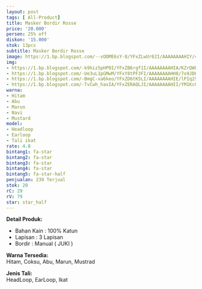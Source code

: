 ```yaml
---
layout: post
tags: [ All-Product]
title: Masker Bordir Rosse
price: '20.000'
persen: 25% off
diskon: '15.000'
stok: 13pcs
subtitle: Masker Bordir Rosse
image: https://1.bp.blogspot.com/--vODME6sY-8/YFxZLwUr62I/AAAAAAAAHIY/4nMq1sG_cK8n_sT8jrHpKZlcfVXJ-4NKwCLcBGAsYHQ/s320/utama.jpg
img:
- https://1.bp.blogspot.com/-k9hiz5pHP0I/YFxZB6rgf1I/AAAAAAAAHIA/KZrQWFCa8gYteYyQQGkzoWt1VBKjL6sugCLcBGAsYHQ/s320/marun.jpg
- https://1.bp.blogspot.com/-Ue3uL1pGMwM/YFxY8tPF3FI/AAAAAAAAHH8/7o9JDHDK8ckdI79vuW08vLKYpsiyIzKYACLcBGAsYHQ/s320/coksu.jpg
- https://1.bp.blogspot.com/-BmgC-xa6keo/YFxZD6tK5LI/AAAAAAAAHIE/lPIq299mtzQ__HQOadonTfy1t4GnbauggCLcBGAsYHQ/s320/navi.jpg
- https://1.bp.blogspot.com/-TvCwh_haxIA/YFxZERAQLJI/AAAAAAAAHII/YM1Kc0jQtz05SKuBU-7HqtEgKQuHmD_fgCLcBGAsYHQ/s320/mustard.jpg
warna:
- Hitam
- Abu
- Marun
- Navi
- Mustard
model:
- Headloop
- Earloop
- Tali ikat
rate: 4.8
bintang1: fa-star
bintang2: fa-star
bintang3: fa-star
bintang4: fa-star
bintang5: fa-star-half
penjualan: 239 Terjual
stok: 20
rC: 29
rV: 79
star: star_half
---
```



<b>Detail Produk:</b>
<ul>
<li>Bahan Kain : 100% Katun</li>
<li>Lapisan : 3 Lapisan</li>
<li>Bordir : Manual ( JUKI )</li>
</ul>
<p />
<b>Warna Tersedia:</b>
<br />
<span>Hitam, Coksu, Abu, Marun, Mustrad</span>
<p />
<b>Jenis Tali:</b>
<br />
<span>HeadLoop, EarLoop, Ikat</span>
